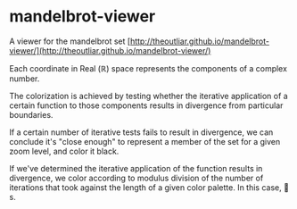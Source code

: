 # mandelbrot-viewer

A viewer for the mandelbrot set [http://theoutliar.github.io/mandelbrot-viewer/](http://theoutliar.github.io/mandelbrot-viewer/)

Each coordinate in Real (ℝ) space represents the components of a complex number.

The colorization is achieved by testing whether the iterative application of a certain function to those components results in divergence from particular boundaries.

If a certain number of iterative tests fails to result in divergence, we can conclude it's "close enough" to represent a member of the set for a given zoom level, and color it black.

If we've determined the iterative application of the function results in divergence, we color according to modulus division of the number of iterations that took against the length of a given color palette. In this case, 🌈s.